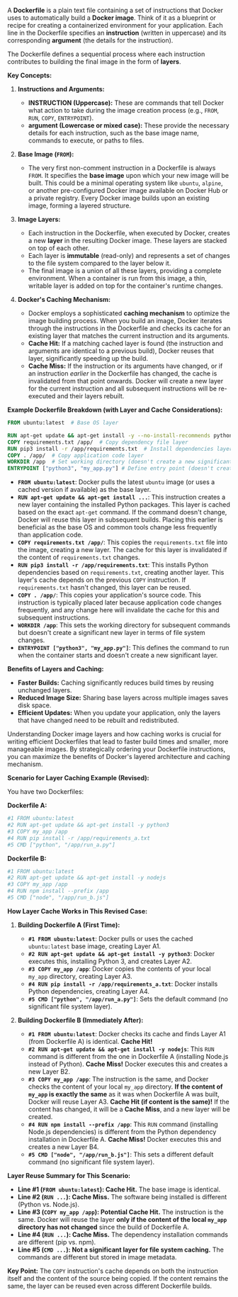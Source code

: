 A **Dockerfile** is a plain text file containing a set of instructions that Docker uses to automatically build a **Docker image**. Think of it as a blueprint or recipe for creating a containerized environment for your application. Each line in the Dockerfile specifies an **instruction** (written in uppercase) and its corresponding **argument** (the details for the instruction).

The Dockerfile defines a sequential process where each instruction contributes to building the final image in the form of **layers**.

**Key Concepts:**

1.  **Instructions and Arguments:**
    * **INSTRUCTION (Uppercase):** These are commands that tell Docker what action to take during the image creation process (e.g., `FROM`, `RUN`, `COPY`, `ENTRYPOINT`).
    * **argument (Lowercase or mixed case):** These provide the necessary details for each instruction, such as the base image name, commands to execute, or paths to files.

2.  **Base Image (`FROM`):**
    * The very first non-comment instruction in a Dockerfile is always `FROM`. It specifies the **base image** upon which your new image will be built. This could be a minimal operating system like `ubuntu`, `alpine`, or another pre-configured Docker image available on Docker Hub or a private registry. Every Docker image builds upon an existing image, forming a layered structure.

3.  **Image Layers:**
    * Each instruction in the Dockerfile, when executed by Docker, creates a new **layer** in the resulting Docker image. These layers are stacked on top of each other.
    * Each layer is **immutable** (read-only) and represents a set of changes to the file system compared to the layer below it.
    * The final image is a union of all these layers, providing a complete environment. When a container is run from this image, a thin, writable layer is added on top for the container's runtime changes.

4.  **Docker's Caching Mechanism:**
    * Docker employs a sophisticated **caching mechanism** to optimize the image building process. When you build an image, Docker iterates through the instructions in the Dockerfile and checks its cache for an existing layer that matches the current instruction and its arguments.
    * **Cache Hit:** If a matching cached layer is found (the instruction and arguments are identical to a previous build), Docker reuses that layer, significantly speeding up the build.
    * **Cache Miss:** If the instruction or its arguments have changed, or if an instruction *earlier* in the Dockerfile has changed, the cache is invalidated from that point onwards. Docker will create a new layer for the current instruction and all subsequent instructions will be re-executed and their layers rebuilt.

**Example Dockerfile Breakdown (with Layer and Cache Considerations):**

```dockerfile
FROM ubuntu:latest  # Base OS layer

RUN apt-get update && apt-get install -y --no-install-recommends python3 python3-pip  # Software installation layer
COPY requirements.txt /app/  # Copy dependency file layer
RUN pip3 install -r /app/requirements.txt  # Install dependencies layer
COPY . /app/  # Copy application code layer
WORKDIR /app  # Set working directory (doesn't create a new significant layer)
ENTRYPOINT ["python3", "my_app.py"] # Define entry point (doesn't create a new significant layer)
```

* **`FROM ubuntu:latest`**: Docker pulls the latest `ubuntu` image (or uses a cached version if available) as the base layer.
* **`RUN apt-get update && apt-get install ...`**: This instruction creates a new layer containing the installed Python packages. This layer is cached based on the exact `apt-get` command. If the command doesn't change, Docker will reuse this layer in subsequent builds. Placing this earlier is beneficial as the base OS and common tools change less frequently than application code.
* **`COPY requirements.txt /app/`**: This copies the `requirements.txt` file into the image, creating a new layer. The cache for this layer is invalidated if the content of `requirements.txt` changes.
* **`RUN pip3 install -r /app/requirements.txt`**: This installs Python dependencies based on `requirements.txt`, creating another layer. This layer's cache depends on the previous `COPY` instruction. If `requirements.txt` hasn't changed, this layer can be reused.
* **`COPY . /app/`**: This copies your application's source code. This instruction is typically placed later because application code changes frequently, and any change here will invalidate the cache for this and subsequent instructions.
* **`WORKDIR /app`**: This sets the working directory for subsequent commands but doesn't create a significant new layer in terms of file system changes.
* **`ENTRYPOINT ["python3", "my_app.py"]`**: This defines the command to run when the container starts and doesn't create a new significant layer.

**Benefits of Layers and Caching:**

* **Faster Builds:** Caching significantly reduces build times by reusing unchanged layers.
* **Reduced Image Size:** Sharing base layers across multiple images saves disk space.
* **Efficient Updates:** When you update your application, only the layers that have changed need to be rebuilt and redistributed.

Understanding Docker image layers and how caching works is crucial for writing efficient Dockerfiles that lead to faster build times and smaller, more manageable images. By strategically ordering your Dockerfile instructions, you can maximize the benefits of Docker's layered architecture and caching mechanism.

**Scenario for Layer Caching Example (Revised):**

You have two Dockerfiles:

**Dockerfile A:**

```dockerfile
#1 FROM ubuntu:latest
#2 RUN apt-get update && apt-get install -y python3
#3 COPY my_app /app
#4 RUN pip install -r /app/requirements_a.txt
#5 CMD ["python", "/app/run_a.py"]
```

**Dockerfile B:**

```dockerfile
#1 FROM ubuntu:latest
#2 RUN apt-get update && apt-get install -y nodejs
#3 COPY my_app /app
#4 RUN npm install --prefix /app
#5 CMD ["node", "/app/run_b.js"]
```

**How Layer Cache Works in This Revised Case:**

1.  **Building Dockerfile A (First Time):**
    * **`#1 FROM ubuntu:latest`**: Docker pulls or uses the cached `ubuntu:latest` base image, creating Layer A1.
    * **`#2 RUN apt-get update && apt-get install -y python3`**: Docker executes this, installing Python 3, and creates Layer A2.
    * **`#3 COPY my_app /app`**: Docker copies the contents of your local `my_app` directory, creating Layer A3.
    * **`#4 RUN pip install -r /app/requirements_a.txt`**: Docker installs Python dependencies, creating Layer A4.
    * **`#5 CMD ["python", "/app/run_a.py"]`**: Sets the default command (no significant file system layer).

2.  **Building Dockerfile B (Immediately After):**
    * **`#1 FROM ubuntu:latest`**: Docker checks its cache and finds Layer A1 (from Dockerfile A) is identical. **Cache Hit!**
    * **`#2 RUN apt-get update && apt-get install -y nodejs`**: This `RUN` command is different from the one in Dockerfile A (installing Node.js instead of Python). **Cache Miss!** Docker executes this and creates a new Layer B2.
    * **`#3 COPY my_app /app`**: The instruction is the same, and Docker checks the content of your local `my_app` directory. **If the content of `my_app` is exactly the same** as it was when Dockerfile A was built, Docker will reuse Layer A3. **Cache Hit (if content is the same)!** If the content has changed, it will be a **Cache Miss**, and a new layer will be created.
    * **`#4 RUN npm install --prefix /app`**: This `RUN` command (installing Node.js dependencies) is different from the Python dependency installation in Dockerfile A. **Cache Miss!** Docker executes this and creates a new Layer B4.
    * **`#5 CMD ["node", "/app/run_b.js"]`**: This sets a different default command (no significant file system layer).

**Layer Reuse Summary for This Scenario:**

* **Line #1 (`FROM ubuntu:latest`): Cache Hit.** The base image is identical.
* **Line #2 (`RUN ...`): Cache Miss.** The software being installed is different (Python vs. Node.js).
* **Line #3 (`COPY my_app /app`): Potential Cache Hit.** The instruction is the same. Docker will reuse the layer **only if the content of the local `my_app` directory has not changed** since the build of Dockerfile A.
* **Line #4 (`RUN ...`): Cache Miss.** The dependency installation commands are different (pip vs. npm).
* **Line #5 (`CMD ...`): Not a significant layer for file system caching.** The commands are different but stored in image metadata.

**Key Point:** The `COPY` instruction's cache depends on both the instruction itself and the content of the source being copied. If the content remains the same, the layer can be reused even across different Dockerfile builds.
